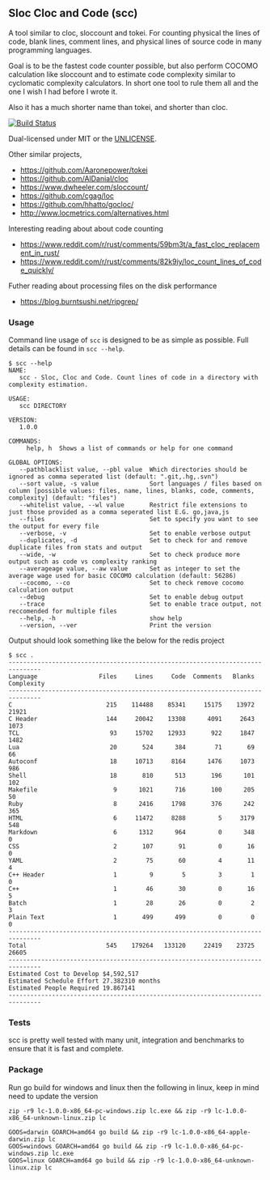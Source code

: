 Sloc Cloc and Code (scc)
------------------------

A tool similar to cloc, sloccount and tokei. For counting physical the lines of code, blank lines, comment lines, and physical lines of source code in many programming languages.

Goal is to be the fastest code counter possible, but also perform COCOMO calculation like sloccount and to estimate code complexity similar to cyclomatic complexity calculators. In short one tool to rule them all and the one I wish I had before I wrote it.

Also it has a much shorter name than tokei, and shorter than cloc.

[![Build Status](https://travis-ci.org/boyter/scc.svg?branch=master)](https://travis-ci.org/boyter/scc)

Dual-licensed under MIT or the [UNLICENSE](http://unlicense.org).

Other similar projects,

 - https://github.com/Aaronepower/tokei
 - https://github.com/AlDanial/cloc
 - https://www.dwheeler.com/sloccount/
 - https://github.com/cgag/loc
 - https://github.com/hhatto/gocloc/
 - http://www.locmetrics.com/alternatives.html

Interesting reading about about code counting
 - https://www.reddit.com/r/rust/comments/59bm3t/a_fast_cloc_replacement_in_rust/
 - https://www.reddit.com/r/rust/comments/82k9iy/loc_count_lines_of_code_quickly/

Futher reading about processing files on the disk performance
 - https://blog.burntsushi.net/ripgrep/


### Usage

Command line usage of `scc` is designed to be as simple as possible.
Full details can be found in `scc --help`.

```
$ scc --help
NAME:
   scc - Sloc, Cloc and Code. Count lines of code in a directory with complexity estimation.

USAGE:
   scc DIRECTORY

VERSION:
   1.0.0

COMMANDS:
     help, h  Shows a list of commands or help for one command

GLOBAL OPTIONS:
   --pathblacklist value, --pbl value  Which directories should be ignored as comma seperated list (default: ".git,.hg,.svn")
   --sort value, -s value              Sort languages / files based on column [possible values: files, name, lines, blanks, code, comments, complexity] (default: "files")
   --whitelist value, --wl value       Restrict file extensions to just those provided as a comma seperated list E.G. go,java,js
   --files                             Set to specify you want to see the output for every file
   --verbose, -v                       Set to enable verbose output
   --duplicates, -d                    Set to check for and remove duplicate files from stats and output
   --wide, -w                          Set to check produce more output such as code vs complexity ranking
   --averageage value, --aw value      Set as integer to set the average wage used for basic COCOMO calculation (default: 56286)
   --cocomo, --co                      Set to check remove cocomo calculation output
   --debug                             Set to enable debug output
   --trace                             Set to enable trace output, not reccomended for multiple files
   --help, -h                          show help
   --version, --ver                    Print the version
```

Output should look something like the below for the redis project

```
$ scc .
-------------------------------------------------------------------------------
Language                 Files     Lines     Code  Comments   Blanks Complexity
-------------------------------------------------------------------------------
C                          215    114488    85341     15175    13972      21921
C Header                   144     20042    13308      4091     2643       1073
TCL                         93     15702    12933       922     1847       1482
Lua                         20       524      384        71       69         66
Autoconf                    18     10713     8164      1476     1073        986
Shell                       18       810      513       196      101        102
Makefile                     9      1021      716       100      205         50
Ruby                         8      2416     1798       376      242        365
HTML                         6     11472     8288         5     3179        548
Markdown                     6      1312      964         0      348          0
CSS                          2       107       91         0       16          0
YAML                         2        75       60         4       11          4
C++ Header                   1         9        5         3        1          0
C++                          1        46       30         0       16          5
Batch                        1        28       26         0        2          3
Plain Text                   1       499      499         0        0          0
-------------------------------------------------------------------------------
Total                      545    179264   133120     22419    23725      26605
-------------------------------------------------------------------------------
Estimated Cost to Develop $4,592,517
Estimated Schedule Effort 27.382310 months
Estimated People Required 19.867141
-------------------------------------------------------------------------------
```

### Tests

scc is pretty well tested with many unit, integration and benchmarks to ensure that it is fast and complete.

### Package

Run go build for windows and linux then the following in linux, keep in mind need to update the version

```
zip -r9 lc-1.0.0-x86_64-pc-windows.zip lc.exe && zip -r9 lc-1.0.0-x86_64-unknown-linux.zip lc

GOOS=darwin GOARCH=amd64 go build && zip -r9 lc-1.0.0-x86_64-apple-darwin.zip lc
GOOS=windows GOARCH=amd64 go build && zip -r9 lc-1.0.0-x86_64-pc-windows.zip lc.exe
GOOS=linux GOARCH=amd64 go build && zip -r9 lc-1.0.0-x86_64-unknown-linux.zip lc
```

